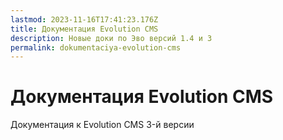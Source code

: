 ```yaml
---
lastmod: 2023-11-16T17:41:23.176Z
title: Документация Evolution CMS
description: Новые доки по Эво версий 1.4 и 3
permalink: dokumentaciya-evolution-cms
---
```

# Документация Evolution CMS

Документация к Evolution CMS 3-й версии